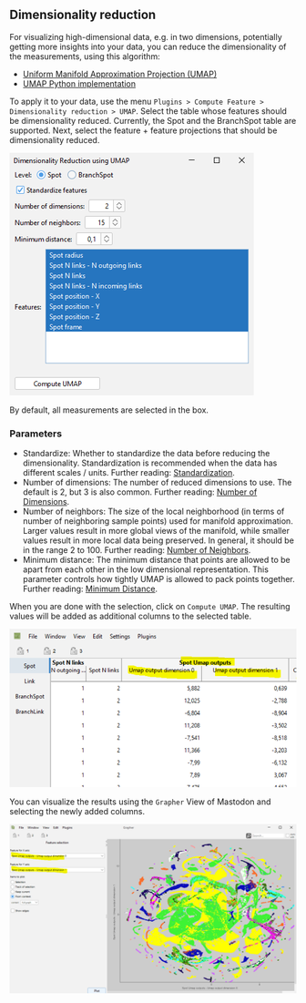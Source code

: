 ## Dimensionality reduction

For visualizing high-dimensional data, e.g. in two dimensions, potentially getting more insights into your data, you can reduce the dimensionality of the measurements, using this algorithm:

* [Uniform Manifold Approximation Projection (UMAP)](https://arxiv.org/abs/1802.03426)
* [UMAP Python implementation](https://umap-learn.readthedocs.io/en/latest/)

To apply it to your data, use the menu `Plugins > Compute Feature > Dimensionality reduction > UMAP`.
Select the table whose features should be dimensionality reduced. Currently, the Spot and the BranchSpot table are
supported.
Next, select the feature + feature projections that should be dimensionality reduced.

![umap_dialog.png](umap_dialog.png)

By default, all measurements are selected in the box.

### Parameters

* Standardize: Whether to standardize the data before reducing the dimensionality. Standardization is recommended when
  the data has different scales / units.
  Further
  reading: [Standardization](https://scikit-learn.org/stable/modules/preprocessing.html#standardization-or-mean-removal-and-variance-scaling).
* Number of dimensions: The number of reduced dimensions to use. The default is 2, but 3 is also common.
  Further reading: [Number of Dimensions](https://umap-learn.readthedocs.io/en/latest/parameters.html#n-components).
* Number of neighbors: The size of the local neighborhood (in terms of number of neighboring sample points) used for
  manifold approximation.
  Larger values result in more global views of the manifold, while smaller values result in more local data being
  preserved.
  In general, it should be in the range 2 to 100.
  Further reading: [Number of Neighbors](https://umap-learn.readthedocs.io/en/latest/parameters.html#n-neighbors).
* Minimum distance: The minimum distance that points are allowed to be apart from each other in the low dimensional
  representation. This parameter controls how tightly UMAP is allowed to pack points together.
  Further reading: [Minimum Distance](https://umap-learn.readthedocs.io/en/latest/parameters.html#min-dist).

When you are done with the selection, click on `Compute UMAP`.
The resulting values will be added as additional columns to the selected table.

![umap_table.png](umap_table.png)

You can visualize the results using the `Grapher` View of Mastodon and selecting the newly added columns.

![umap_grapher.png](umap_grapher.png)





